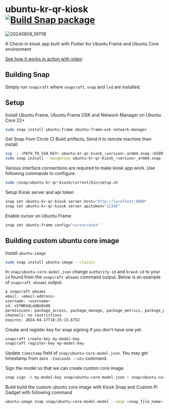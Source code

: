 # ubuntu-kr-qr-kiosk [![Build Snap package](https://github.com/ubuntu-kr/ubuntu-kr-qr-kiosk/actions/workflows/snap.yaml/badge.svg)](https://github.com/ubuntu-kr/ubuntu-kr-qr-kiosk/actions/workflows/snap.yaml)

![20240809_191118](https://github.com/user-attachments/assets/ddb2b6d6-4a5d-4b9e-8245-5b75d8e68289)

A Check-in kiosk app built with Flutter for Ubuntu Frame and Ubuntu Core environment

[See how it works in action with video](https://www.youtube.com/watch?v=Nd4mDMSv4po)

## Building Snap
Simply run `snapcraft` where `snapcraft`, `snap` and `lxd` are installed.

## Setup

Install Ubuntu Frame, Ubuntu Frame OSK and Network Manager on Ubuntu Core 22+

```bash
sudo snap install ubuntu-frame ubuntu-frame-osk network-manager
```

Get Snap from Circle CI Build artifacts, Send it to remote machine then install.

```bash
scp -i <PATH_TO_SSH_KEY> ubuntu-kr-qr-kiosk_<version>_arm64.snap <USER>@<IP_ADDRESS>:~/
sudo snap install --dangerous ubuntu-kr-qr-kiosk_<version>_arm64.snap
```

Various interface connections are required to make kiosk app work. Use following commands to configure.

```bash
sudo /snap/ubuntu-kr-qr-kiosk/current/bin/setup.sh
```

Setup Kiosk server and api token
```bash
snap set ubuntu-kr-qr-kiosk server.host="http://localhost:8000"
snap set ubuntu-kr-qr-kiosk server.apitoken="12345"
```

Enable cursor on Ubuntu Frame
```bash
snap set ubuntu-frame config="cursor=auto"
```

## Building custom ubuntu core image

Install `ubuntu-image`

```bash
sudo snap install ubuntu-image --classic
```

In `snap/ubuntu-core-model.json` change `authority-id` and `brand-id` to your `id` found from the `snapcraft whoami` command output. Below is an example of `snapcraft whoami` output.

```bash
$ snapcraft whoami
email: <email-address>
username: <username>
id: xSfWKGdLoQBoQx88
permissions: package_access, package_manage, package_metrics, package_push, package_register, package_release, package_update
channels: no restrictions
expires: 2024-04-17T10:25:13.675Z 
```

Create and register key for snap signing if you don't have one yet.

```bash
snapcraft create-key my-model-key
snapcraft register-key my-model-key
```

Update `timestamp` field of `snap/ubuntu-core-model.json`. You may get timestamp from `date -Iseconds --utc` command.

Sign the model so that we can create custom core image.
```bash
snap sign -k my-model-key snap/ubuntu-core-model.json > snap/ubuntu-core-model.model
```

Build build the custom ubuntu core image with Kiosk Snap and Custom Pi Gadget with following command

```bash
ubuntu-image snap snap/ubuntu-core-model.model --snap <snap_file_name> --snap <snap_file_name>
```

